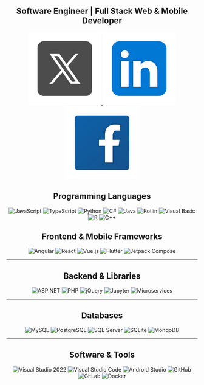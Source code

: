 <div align="center">
    <h2>Software Engineer | Full Stack Web & Mobile Developer</h2>
    <p>
        <a href="https://x.com/XDeepDev">
            <img src="./assets/icons8-x.svg" alt="Twitter" />
        </a>
        <a href="https://www.linkedin.com/in/ricardomelgarejo/">
            <img src="./assets/icons8-linkedin.svg" alt="LinkedIn" />
        </a>
        <a href="https://facebook.com/XDeepDev">
            <img src="./assets/icons8-facebook.svg" alt="Facebook" />
        </a>
    </p>
</div>



<div align="center">
    <h2>Programming Languages</h2>
    <img src="https://img.shields.io/badge/JavaScript-%23F7DF1E.svg?&style=for-the-badge&logo=javascript&logoColor=black" alt="JavaScript" />
    <img src="https://img.shields.io/badge/TypeScript-%233178C6.svg?&style=for-the-badge&logo=typescript&logoColor=white" alt="TypeScript" />
    <img src="https://img.shields.io/badge/Python-%233776AB.svg?&style=for-the-badge&logo=python&logoColor=white" alt="Python" />
    <img src="https://img.shields.io/badge/C%23-%230076C6.svg?&style=for-the-badge&logo=c-sharp&logoColor=white" alt="C#" />
    <img src="https://img.shields.io/badge/Java-%23ED8B00.svg?&style=for-the-badge&logo=openjdk&logoColor=white" alt="Java" />
    <img src="https://img.shields.io/badge/Kotlin-%230095D5.svg?&style=for-the-badge&logo=kotlin&logoColor=white" alt="Kotlin" />
    <img src="https://img.shields.io/badge/Visual%20Basic-%23007396.svg?&style=for-the-badge&logo=visual-studio&logoColor=white" alt="Visual Basic" />
    <img src="https://img.shields.io/badge/R-%23276DC3.svg?&style=for-the-badge&logo=r&logoColor=white" alt="R" />
    <img src="https://img.shields.io/badge/C++-%2300599C.svg?&style=for-the-badge&logo=c%2B%2B&logoColor=white" alt="C++" />
</div>



<div align="center">
    <h2>Frontend & Mobile Frameworks</h2>
    <img src="https://img.shields.io/badge/Angular-%23DD0031.svg?&style=for-the-badge&logo=angular&logoColor=white" alt="Angular" />
    <img src="https://img.shields.io/badge/React-%2361DAFB.svg?&style=for-the-badge&logo=react&logoColor=black" alt="React" />
    <img src="https://img.shields.io/badge/Vue.js-%234FC08D.svg?&style=for-the-badge&logo=vue.js&logoColor=white" alt="Vue.js" />
    <img src="https://img.shields.io/badge/Flutter-%2302569B.svg?&style=for-the-badge&logo=flutter&logoColor=white" alt="Flutter" />
    <img src="https://img.shields.io/badge/Jetpack%20Compose-%23EA4335.svg?&style=for-the-badge&logo=android&logoColor=white" alt="Jetpack Compose" />
</div>

---

<div align="center">
    <h2>Backend & Libraries</h2>
    <img src="https://img.shields.io/badge/ASP.NET-%230050A0.svg?&style=for-the-badge&logo=.net&logoColor=white" alt="ASP.NET" />
    <img src="https://img.shields.io/badge/PHP-%23777BB4.svg?&style=for-the-badge&logo=php&logoColor=white" alt="PHP" />
    <img src="https://img.shields.io/badge/jQuery-%230073B0.svg?&style=for-the-badge&logo=jquery&logoColor=white" alt="jQuery" />
    <img src="https://img.shields.io/badge/Jupyter-%23F37626.svg?&style=for-the-badge&logo=jupyter&logoColor=white" alt="Jupyter" />
    <img src="https://img.shields.io/badge/Microservices-%23000000.svg?&style=for-the-badge&logo=docker&logoColor=white" alt="Microservices" />
</div>

---

<div align="center">
    <h2>Databases</h2>
    <img src="https://img.shields.io/badge/MySQL-%234479A1.svg?&style=for-the-badge&logo=mysql&logoColor=white" alt="MySQL" />
    <img src="https://img.shields.io/badge/PostgreSQL-%234169E1.svg?&style=for-the-badge&logo=postgresql&logoColor=white" alt="PostgreSQL" />
    <img src="https://img.shields.io/badge/SQL%20Server-%23CC2927.svg?&style=for-the-badge&logo=microsoftsqlserver&logoColor=white" alt="SQL Server" />
    <img src="https://img.shields.io/badge/SQLite-%23000000.svg?&style=for-the-badge&logo=sqlite&logoColor=white" alt="SQLite" />
    <img src="https://img.shields.io/badge/MongoDB-%2347A248.svg?&style=for-the-badge&logo=mongodb&logoColor=white" alt="MongoDB" />
</div>

---

<div align="center">
    <h2>Software & Tools</h2>
    <img src="https://img.shields.io/badge/Visual%20Studio%202022-%23007ACC.svg?&style=for-the-badge&logo=visual-studio&logoColor=white" alt="Visual Studio 2022" />
    <img src="https://img.shields.io/badge/VS%20Code-%23007ACC.svg?&style=for-the-badge&logo=visual-studio-code&logoColor=white" alt="Visual Studio Code" />
    <img src="https://img.shields.io/badge/Android%20Studio-%233DDC84.svg?&style=for-the-badge&logo=android-studio&logoColor=white" alt="Android Studio" />
    <img src="https://img.shields.io/badge/GitHub-%23181717.svg?&style=for-the-badge&logo=github&logoColor=white" alt="GitHub" />
    <img src="https://img.shields.io/badge/GitLab-%23FC6D26.svg?&style=for-the-badge&logo=gitlab&logoColor=white" alt="GitLab" />
    <img src="https://img.shields.io/badge/Docker-%230db7ed.svg?&style=for-the-badge&logo=docker&logoColor=white" alt="Docker" />
</div>
</div>
